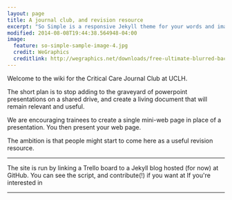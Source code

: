 ```yaml
---
layout: page
title: A journal club, and revision resource
excerpt: "So Simple is a responsive Jekyll theme for your words and images."
modified: 2014-08-08T19:44:38.564948-04:00
image:
  feature: so-simple-sample-image-4.jpg
  credit: WeGraphics
  creditlink: http://wegraphics.net/downloads/free-ultimate-blurred-background-pack/
---
```


Welcome to the wiki for the Critical Care Journal Club at UCLH.

The short plan is to stop adding to the graveyard of powerpoint presentations on a shared drive, and create a living document that will remain relevant and useful.

We are encouraging trainees to create a single mini-web page in place of a presentation. You then present your web page.

The ambition is that people might start to come here as a useful revision resource.

---

The site is run by linking a Trello board to a Jekyll blog hosted (for now) at GitHub. You can see the script, and contribute(!) if you want at 
If you're interested in

---
